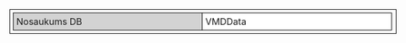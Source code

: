 <table style='width: 180mm; border: 1px solid black; border-collapse: collapse; padding: 5px; '>
                <tr>
                    <td style='text-align: left; background-color: #d3d3d3; width: 85mm; border: 1px solid black; padding: 5px; '>Nosaukums DB</td>
                    <td style='text-align: left; background-color: #ffffff; width: 85mm; border: 1px solid black; padding: 5px; '>VMDData</td>
                </tr>
            </table>
